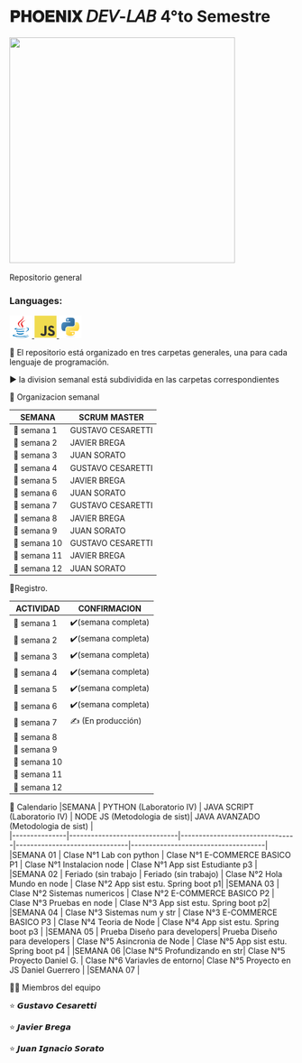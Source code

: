 # 𝐏𝐇𝐎𝐄𝐍𝐈𝐗 𝘋𝘌𝘝-𝘓𝘈𝘉  4°to Semestre
<img src="https://media.giphy.com/media/yoGoJGSioqhkEqeVrE/giphy-downsized-large.gif" width="400" height="400" />

 Repositorio general                                                                                                                                                     
<h3 align="left">Languages:</h3>
<p align="left"> <a href="https://www.java.com" target="_blank" rel="noreferrer"> <img src="https://raw.githubusercontent.com/devicons/devicon/master/icons/java/java-original.svg" alt="java" width="40" height="40"/> </a> <a href="https://developer.mozilla.org/en-US/docs/Web/JavaScript" target="_blank" rel="noreferrer"> <img src="https://raw.githubusercontent.com/devicons/devicon/master/icons/javascript/javascript-original.svg" alt="javascript" width="40" height="40"/> </a> <a href="https://www.python.org" target="_blank" rel="noreferrer"> <img src="https://raw.githubusercontent.com/devicons/devicon/master/icons/python/python-original.svg" alt="python" width="40" height="40"/> </a> </p>

📁 El repositorio está organizado en tres carpetas generales, una para cada lenguaje de programación.

▶ la division semanal está subdividida en las carpetas correspondientes

📆 Organizacion semanal 

| SEMANA       | SCRUM MASTER     |
|------------- | -------------    |
| 📍  semana 1  |GUSTAVO CESARETTI|
| 📍  semana 2  |JAVIER BREGA    |
| 📍  semana 3	 |JUAN SORATO    |
| 📍  semana 4	 |GUSTAVO CESARETTI|
| 📍  semana 5	 |JAVIER BREGA     |
| 📍  semana 6  |JUAN SORATO |
| 📍  semana 7  |GUSTAVO CESARETTI    |
| 📍  semana 8  |JAVIER BREGA   |
| 📍  semana 9  |JUAN SORATO   |
| 📍  semana 10  |GUSTAVO CESARETTI   |
| 📍  semana 11 |JAVIER BREGA|
| 📍  semana 12  |JUAN SORATO   |

📝Registro.

| ACTIVIDAD    | CONFIRMACION           |   
|------------- | -----------------------|
| 📍  semana 1  | ✔️(semana completa)   |  
| 📍  semana 2  | ✔️(semana completa)   |  
| 📍  semana 3	 |  ✔️(semana completa)  |
| 📍  semana 4	 |  ✔️(semana completa)  |
| 📍  semana 5  |  ✔️(semana completa)  |
| 📍  semana 6  |  ✔️(semana completa)  |
| 📍  semana 7  |  ✍️    (En producción)|
| 📍  semana 8  |                       |
| 📍  semana 9  |                       |
| 📍  semana 10 |                       |
| 📍  semana 11 |                       |
| 📍  semana 12 |                       |

📅 Calendario
|SEMANA          | PYTHON   (Laboratorio IV)   | JAVA SCRIPT  (Laboratorio IV)  | NODE JS  (Metodologia de sist)| JAVA AVANZADO (Metodologia de sist) |    
|---------------|------------------------------|--------------------------------|-------------------------------|-------------------------------------|
|SEMANA 01      | Clase N°1 Lab con python     | Clase N°1 E-COMMERCE BASICO P1 | Clase N°1 Instalacion node    | Clase N°1 App sist Estudiante p3   |
|SEMANA 02      | Feriado (sin trabajo         | Feriado (sin trabajo)          | Clase N°2 Hola Mundo en node  | Clase N°2 App sist estu. Spring boot p1|
|SEMANA 03      | Clase N°2 Sistemas numericos | Clase N°2 E-COMMERCE BASICO P2 | Clase N°3 Pruebas en node     | Clase N°3 App sist estu. Spring boot p2|
|SEMANA 04      | Clase N°3 Sistemas num y str | Clase N°3 E-COMMERCE BASICO P3 | Clase N°4 Teoria de Node      | Clase N°4 App sist estu. Spring boot p3 |
|SEMANA 05      | Prueba Diseño para developers| Prueba Diseño para developers  | Clase N°5 Asincronia de Node  | Clase N°5 App sist estu. Spring boot p4 |
|SEMANA 06      |Clase N°5 Profundizando en str| Clase N°5 Proyecto Daniel G.   | Clase N°6 Variavles de entorno| Clase N°5 Proyecto en JS Daniel Guerrero |
|SEMANA 07      |

👨‍💻 Miembros del equipo    
                        
⭐ 𝙂𝙪𝙨𝙩𝙖𝙫𝙤 𝘾𝙚𝙨𝙖𝙧𝙚𝙩𝙩𝙞             

⭐ 𝙅𝙖𝙫𝙞𝙚𝙧 𝘽𝙧𝙚𝙜𝙖         

⭐ 𝙅𝙪𝙖𝙣 𝙄𝙜𝙣𝙖𝙘𝙞𝙤 𝙎𝙤𝙧𝙖𝙩𝙤             
     
